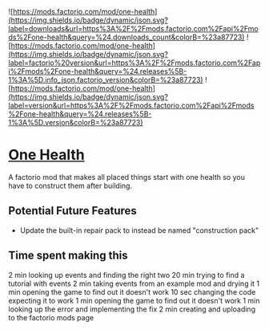 ![https://mods.factorio.com/mod/one-health](https://img.shields.io/badge/dynamic/json.svg?label=downloads&url=https%3A%2F%2Fmods.factorio.com%2Fapi%2Fmods%2Fone-health&query=%24.downloads_count&colorB=%23a87723) ![https://mods.factorio.com/mod/one-health](https://img.shields.io/badge/dynamic/json.svg?label=factorio%20version&url=https%3A%2F%2Fmods.factorio.com%2Fapi%2Fmods%2Fone-health&query=%24.releases%5B-1%3A%5D.info_json.factorio_version&colorB=%23a87723) ![https://mods.factorio.com/mod/one-health](https://img.shields.io/badge/dynamic/json.svg?label=version&url=https%3A%2F%2Fmods.factorio.com%2Fapi%2Fmods%2Fone-health&query=%24.releases%5B-1%3A%5D.version&colorB=%23a87723)
# [One Health](https://mods.factorio.com/mod/one-health)

A factorio mod that makes all placed things start with one health so you have to construct them after building.

## Potential Future Features

- Update the built-in repair pack to instead be named "construction pack"

## Time spent making this

2 min looking up events and finding the right two
20 min trying to find a tutorial with events
2 min taking events from an example mod and drying it
1 min opening the game to find out it doesn't work
10 sec changing the code expecting it to work
1 min opening the game to find out it doesn't work
1 min looking up the error and implementing the fix
2 min creating and uploading to the factorio mods page
